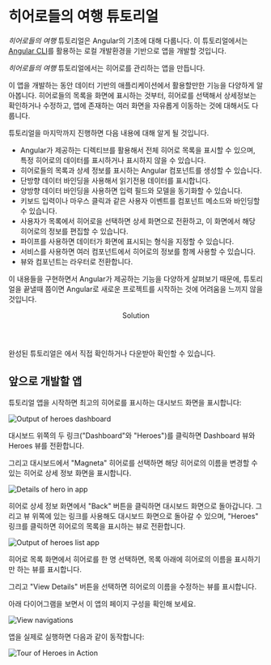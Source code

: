 <!--
<h1 class="no-toc">Tour of Heroes app and tutorial</h1>
-->
<h1 class="no-toc">히어로들의 여행 튜토리얼</h1>


<div class="callout is-helpful">
<!--
<header>Getting Started</header>


If you're new to Angular, you might want to try the [**Getting Started**](start) quick-start app first.
The Getting Started tutorial covers the same major topics&mdash;components, template syntax, routing, services, and accessing data via HTTP&mdash;in a condensed format, following the most current best practices. It uses a partially-completed StackBlitz project, so that you can make modifications and see the results in real time.

In this tutorial, you build your own app from the ground up, providing experience with the development process as well as a more thorough introduction to basic concepts.

The **Tour of Heroes app** that you create with this tutorial serves as the conceptual basis for many examples throughout Angular documentation.
Reading this introduction page provides sufficient context for working with those examples.
You do not need to do this tutorial to understand those other examples.  
-->
<header>튜토리얼 시작하기</header>

아직 Angular에 익숙하지 않다면 [**시작하기 튜토리얼**](start) 문서를 먼저 보는 것을 권장합니다.
시작하기 튜토리얼은 히어로들의 여행 튜토리얼과 마찬가지로 컴포넌트와 템플릿 문법, 라우팅, 서비스, HTTP 통신으로 데이터를 다루는 것에 대해 다루지만, 이 문서보다는 조금 더 간단합니다.

In this tutorial, you build your own app from the ground up, providing experience with the development process as well as a more thorough introduction to basic concepts.

The **Tour of Heroes app** that you create with this tutorial serves as the conceptual basis for many examples throughout Angular documentation.
Reading this introduction page provides sufficient context for working with those examples.
You do not need to do this tutorial to understand those other examples.  

</div>

<!--
This _Tour of Heroes_ tutorial provides an introduction to the fundamentals of Angular.
It shows you how to set up your local development environment and develop an app using the [Angular CLI tool](cli "CLI command reference").

In this _Tour of Heroes_ tutorial, you will build an app that helps a staffing agency manage its stable of heroes.

This app has many of the features you'd expect to find in a data-driven application.
It acquires and displays a list of heroes, edits a selected hero's detail, and navigates among different views of heroic data.
-->
_히어로들의 여행_ 튜토리얼은 Angular의 기초에 대해 다룹니다.
이 튜토리얼에서는 [Angular CLI](cli "CLI command reference")를 활용하는 로컬 개발환경을 기반으로 앱을 개발할 것입니다.

_히어로들의 여행_ 튜토리얼에서는 히어로를 관리하는 앱을 만듭니다.

이 앱을 개발하는 동안 데이터 기반의 애플리케이션에서 활용할만한 기능을 다양하게 알아봅니다.
히어로들의 목록을 화면에 표시하는 것부터, 히어로를 선택해서 상세정보는 확인하거나 수정하고, 앱에 존재하는 여러 화면을 자유롭게 이동하는 것에 대해서도 다룹니다.

<!--
By the end of this tutorial you will be able to do the following:
-->
튜토리얼을 마지막까지 진행하면 다음 내용에 대해 알게 될 것입니다.

<!--
* Use built-in Angular directives to show and hide elements and display lists of hero data.
* Create Angular components to display hero details and show an array of heroes.
* Use one-way data binding for read-only data.
* Add editable fields to update a model with two-way data binding.
* Bind component methods to user events, like keystrokes and clicks.
* Enable users to select a hero from a master list and edit that hero in the details view.
* Format data with pipes.
* Create a shared service to assemble the heroes.
* Use routing to navigate among different views and their components.
-->
* Angular가 제공하는 디렉티브를 활용해서 전체 히어로 목록을 표시할 수 있으며, 특정 히어로의 데이터를 표시하거나 표시하지 않을 수 있습니다.
* 히어로들의 목록과 상세 정보를 표시하는 Angular 컴포넌트를 생성할 수 있습니다.
* 단방향 데이터 바인딩을 사용해서 읽기전용 데이터를 표시합니다.
* 양방향 데이터 바인딩을 사용하면 입력 필드와 모델을 동기화할 수 있습니다.
* 키보드 입력이나 마우스 클릭과 같은 사용자 이벤트를 컴포넌트 메소드와 바인딩할 수 있습니다.
* 사용자가 목록에서 히어로을 선택하면 상세 화면으로 전환하고, 이 화면에서 해당 히어로의 정보를 편집할 수 있습니다.
* 파이프를 사용하면 데이터가 화면에 표시되는 형식을 지정할 수 있습니다.
* 서비스를 사용하면 여러 컴포넌트에서 히어로의 정보를 함께 사용할 수 있습니다.
* 뷰와 컴포넌트는 라우터로 전환합니다.

<!--
You'll learn enough Angular to get started and gain confidence that
Angular can do whatever you need it to do.
-->
이 내용들을 구현하면서 Angular가 제공하는 기능을 다양하게 살펴보기 때문에, 튜토리얼을 끝낼때 쯤이면 Angular로 새로운 프로젝트를 시작하는 것에 어려움을 느끼지 않을 것입니다.

<div class="callout is-helpful">
<header>Solution</header>

<!--
After completing all tutorial steps, the final app will look like this: <live-example name="toh-pt6"></live-example>.
-->
완성된 튜토리얼은 <live-example name="toh-pt6"></live-example> 에서 직접 확인하거나 다운받아 확인할 수 있습니다.

</div>


<!--
## What you'll build
-->
## 앞으로 개발할 앱

<!--
Here's a visual idea of where this tutorial leads, beginning with the "Dashboard"
view and the most heroic heroes:
-->
튜토리얼 앱을 시작하면 최고의 히어로를 표시하는 대시보드 화면을 표시합니다:

<div class="lightbox">
  <img src='generated/images/guide/toh/heroes-dashboard-1.png' alt="Output of heroes dashboard">
</div>

<!--
You can click the two links above the dashboard ("Dashboard" and "Heroes")
to navigate between this Dashboard view and a Heroes view.
-->
대시보드 위쪽의 두 링크("Dashboard"와 "Heroes")를 클릭하면 Dashboard 뷰와 Heroes 뷰를 전환합니다.

<!--
If you click the dashboard hero "Magneta," the router opens a "Hero Details" view
where you can change the hero's name.
-->
그리고 대시보드에서 "Magneta" 히어로를 선택하면 해당 히어로의 이름을 변경할 수 있는 히어로 상세 정보 화면을 표시합니다.

<div class="lightbox">
  <img src='generated/images/guide/toh/hero-details-1.png' alt="Details of hero in app">
</div>

<!--
Clicking the "Back" button returns you to the Dashboard.
Links at the top take you to either of the main views.
If you click "Heroes," the app displays the "Heroes" master list view.
-->
히어로 상세 정보 화면에서 "Back" 버튼을 클릭하면 대시보드 화면으로 돌아갑니다.
그리고 뷰 위쪽에 있는 링크를 사용해도 대시보드 화면으로 돌아갈 수 있으며, "Heroes" 링크를 클릭하면 히어로의 목록을 표시하는 뷰로 전환합니다.


<div class="lightbox">
  <img src='generated/images/guide/toh/heroes-list-2.png' alt="Output of heroes list app">
</div>

<!--
When you click a different hero name, the read-only mini detail beneath the list reflects the new choice.
-->
히어로 목록 화면에서 히어로를 한 명 선택하면, 목록 아래에 히어로의 이름을 표시하기만 하는 뷰를 표시합니다.

<!--
You can click the "View Details" button to drill into the
editable details of the selected hero.
-->
그리고 "View Details" 버튼을 선택하면 히어로의 이름을 수정하는 뷰를 표시합니다.

<!--
The following diagram captures all of the navigation options.
-->
아래 다이어그램을 보면서 이 앱의 페이지 구성을 확인해 보세요.

<div class="lightbox">
  <img src='generated/images/guide/toh/nav-diagram.png' alt="View navigations">
</div>

<!--
Here's the app in action:
-->
앱을 실제로 실행하면 다음과 같이 동작합니다:

<div class="lightbox">
  <img src='generated/images/guide/toh/toh-anim.gif' alt="Tour of Heroes in Action">
</div>
